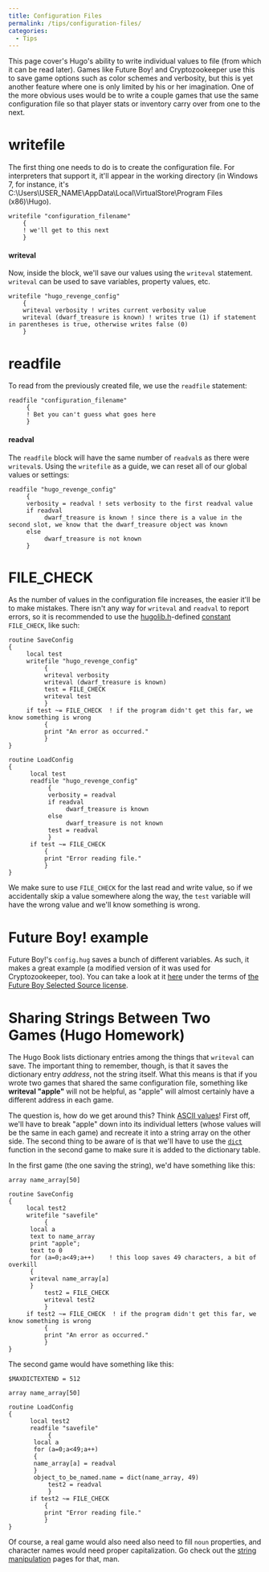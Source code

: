 ```yaml
---
title: Configuration Files
permalink: /tips/configuration-files/
categories: 
  - Tips
---
```


This page cover's Hugo's ability to write individual values to file
(from which it can be read later). Games like Future Boy! and
Cryptozookeeper use this to save game options such as color schemes and
verbosity, but this is yet another feature where one is only limited by
his or her imagination. One of the more obvious uses would be to write a
couple games that use the same configuration file so that player stats
or inventory carry over from one to the next.

# writefile

The first thing one needs to do is to create the configuration file. For
interpreters that support it, it'll appear in the working directory (in
Windows 7, for instance, it's
C:\\Users\\USER_NAME\\AppData\\Local\\VirtualStore\\Program Files
(x86)\\Hugo).

    writefile "configuration_filename"
        {
        ! we'll get to this next
        }

#### writeval

Now, inside the block, we'll save our values using the `writeval`
statement. `writeval` can be used to save variables, property values,
etc.

    writefile "hugo_revenge_config"
        {
        writeval verbosity ! writes current verbosity value
        writeval (dwarf_treasure is known) ! writes true (1) if statement in parentheses is true, otherwise writes false (0)
        }

# readfile

To read from the previously created file, we use the `readfile`
statement:

    readfile "configuration_filename"
         {
         ! Bet you can't guess what goes here
         }

#### readval

The `readfile` block will have the same number of `readval`s as there
were `writeval`s. Using the `writefile` as a guide, we can reset all of
our global values or settings:

    readfile "hugo_revenge_config"
         {
         verbosity = readval ! sets verbosity to the first readval value
         if readval
              dwarf_treasure is known ! since there is a value in the second slot, we know that the dwarf_treasure object was known
         else
              dwarf_treasure is not known
         }

# FILE_CHECK

As the number of values in the configuration file increases, the easier
it'll be to make mistakes. There isn't any way for `writeval` and
`readval` to report errors, so it is recommended to use the
[hugolib.h](library/hugolib.h/)-defined
[constant](basics/constants/) `FILE_CHECK`, like such:

    routine SaveConfig
    {
         local test
         writefile "hugo_revenge_config"
              {
              writeval verbosity
              writeval (dwarf_treasure is known)
              test = FILE_CHECK
              writeval test
              }
         if test ~= FILE_CHECK  ! if the program didn't get this far, we know something is wrong
              {
              print "An error as occurred."
              }
    }

    routine LoadConfig
    {
          local test
          readfile "hugo_revenge_config"
               {
               verbosity = readval
               if readval
                    dwarf_treasure is known
               else
                    dwarf_treasure is not known
               test = readval
               }
          if test ~= FILE_CHECK
              {
              print "Error reading file."
              }
    }

We make sure to use `FILE_CHECK` for the last read and write value, so
if we accidentally skip a value somewhere along the way, the `test`
variable will have the wrong value and we'll know something is wrong.

# Future Boy! example

Future Boy!'s `config.hug` saves a bunch of different variables. As
such, it makes a great example (a modified version of it was used for
Cryptozookeeper, too). You can take a look at it
[here](http://roody.gerynarsabode.org/config.hug) under the terms of
[the Future Boy Selected Source license](misc/future-boy-license/).

# Sharing Strings Between Two Games (Hugo Homework)

The Hugo Book lists dictionary entries among the things that `writeval`
can save. The important thing to remember, though, is that it saves the
dictionary entry *address*, not the string itself. What this means is
that if you wrote two games that shared the same configuration file,
something like **writeval "apple"** will not be helpful, as "apple" will
almost certainly have a different address in each game.

The question is, how do we get around this?
<spoiler text="HINT"> Think [ASCII values](strings/ascii-values/)!
</spoiler> <spoiler text="CLICK FOR THE ANSWER"> First off, we'll have
to break "apple" down into its individual letters (whose values will be
the same in each game) and recreate it into a string array on the other
side. The second thing to be aware of is that we'll have to use the
[`dict`](strings/dict/) function in the second game to make sure it is
added to the dictionary table.

In the first game (the one saving the string), we'd have something like
this:

    array name_array[50]

    routine SaveConfig
    {
         local test2
         writefile "savefile"
              {
          local a
          text to name_array
          print "apple";
          text to 0
          for (a=0;a<49;a++)    ! this loop saves 49 characters, a bit of overkill
          {
          writeval name_array[a]
          }
              test2 = FILE_CHECK
              writeval test2
              }
         if test2 ~= FILE_CHECK  ! if the program didn't get this far, we know something is wrong
              {
              print "An error as occurred."
              }
    }

The second game would have something like this:

    $MAXDICTEXTEND = 512

    array name_array[50]

    routine LoadConfig
    {
          local test2
          readfile "savefile"
               {
           local a
           for (a=0;a<49;a++)
           {
           name_array[a] = readval
           }
           object_to_be_named.name = dict(name_array, 49)
               test2 = readval
               }
          if test2 ~= FILE_CHECK
              {
              print "Error reading file."
              }
    }

Of course, a real game would also need also need to fill `noun`
properties, and character names would need proper capitalization. Go
check out the [string manipulation](strings/string-manipulation/)
pages for that, man. </spoiler>
